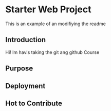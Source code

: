 # Starter Web Project
 
This is an example of an modifiying the readme

## Introduction

Hi! Im havis taking the git ang github Course

## Purpose

## Deployment

## Hot to Contribute

